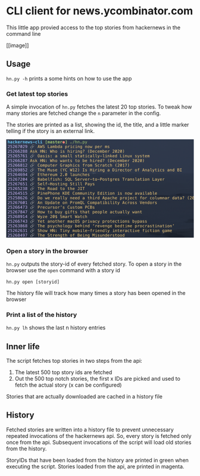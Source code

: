 # CLI client for news.ycombinator.com

This little app provied access to the top stories from hackernews in the command line

[[image]]

## Usage

`hn.py -h` prints a some hints on how to use the app

### Get latest top stories

A simple invocation of `hn.py` fetches the latest 20 top stories. To tweak how many stories are fetched change the `n` parameter in the config.

The stories are printed as a list, showing the id, the title, and a little marker telling if the story is an external link.

![Fechting the latest top stories](readme-assets/fetch-stories.png)

### Open a story in the browser

`hn.py` outputs the story-id of every fetched story. To open a story in the browser use the `open` command with a story id

```shell
hn.py open [storyid]
```

The history file will track how many times a story has been opened in the browser

### Print a list of the history

`hn.py lh` shows the last n history entries

## Inner life

The script fetches top stories in two steps from the api:

1. The latest 500 top story ids are fetched
1. Out the 500 top notch stories, the first x IDs are picked and used to fetch the actual story (x can be configured)

Stories that are actually downloaded are cached in a history file


## History

Fetched stories are written into a history file to prevent unnecessary repeated invocations of the hackernews api. So, every story is fetched only once from the api. Subsequent invocations of the script will load old stories from the history.

StoryIDs that have been loaded from the history are printed in green when executing the script. Stories loaded from the api, are printed in magenta.
